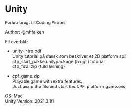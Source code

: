 # Unity
Forløb brugt til Coding Pirates

Author: @mhfalken

Fil overblik:

* unity-intro.pdf  
Unity tutorial på dansk som beskriver et 2D platform spil  
cfp_start_pakke.unitypackage (brugt i tutorial)  
cfp_final.zip (fuld løsning)

* cpf_game.zip  
Playable game with extra features.   
Just unzip the file and start the CPF_platform_game.exe

OS: Mac   
Unity Version: 2021.3.1f1
